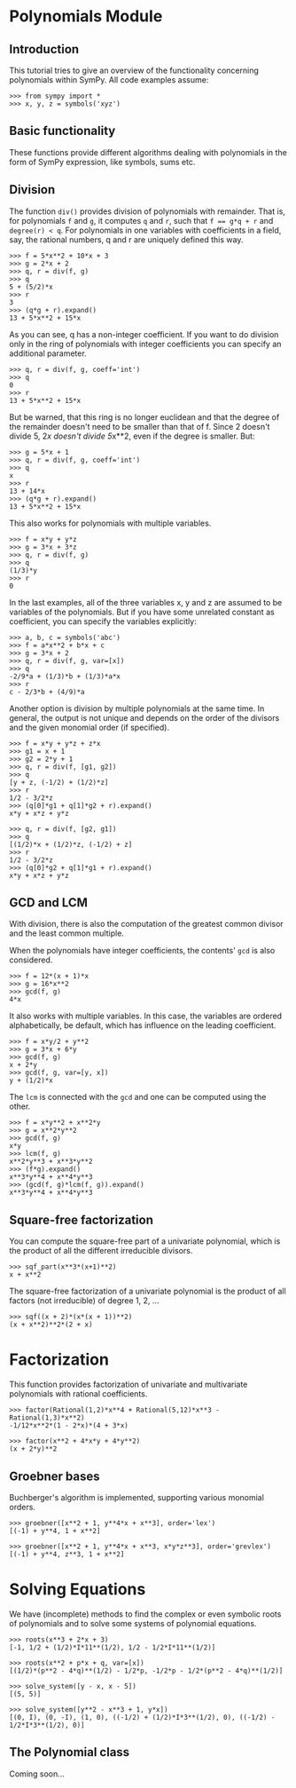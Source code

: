 # Polynomials Module

## Introduction

This tutorial tries to give an overview of the functionality concerning polynomials within SymPy. All code examples assume:

    >>> from sympy import *
    >>> x, y, z = symbols('xyz')

## Basic functionality

These functions provide different algorithms dealing with polynomials in the form of SymPy expression, like symbols, sums etc.

## Division 

The function `div()` provides division of polynomials with remainder. That is, for polynomials `f` and `g`, it computes `q` and `r`, such that `f == g*q + r` and `degree(r) < q`. For polynomials in one variables with coefficients in a field, say, the rational numbers, q and r are uniquely defined this way.


    >>> f = 5*x**2 + 10*x + 3
    >>> g = 2*x + 2
    >>> q, r = div(f, g)
    >>> q
    5 + (5/2)*x
    >>> r
    3
    >>> (q*g + r).expand()
    13 + 5*x**2 + 15*x


As you can see, q has a non-integer coefficient. If you want to do division only in the ring of polynomials with integer coefficients you can specify an additional parameter.

    >>> q, r = div(f, g, coeff='int')
    >>> q
    0
    >>> r
    13 + 5*x**2 + 15*x

But be warned, that this ring is no longer euclidean and that the degree of the remainder doesn't need to be smaller than that of f. Since 2 doesn't divide 5, 2*x doesn't divide 5*x**2, even if the degree is smaller. But:

    >>> g = 5*x + 1
    >>> q, r = div(f, g, coeff='int')
    >>> q
    x
    >>> r
    13 + 14*x
    >>> (q*g + r).expand()
    13 + 5*x**2 + 15*x

This also works for polynomials with multiple variables.

    >>> f = x*y + y*z
    >>> g = 3*x + 3*z
    >>> q, r = div(f, g)
    >>> q
    (1/3)*y
    >>> r
    0

In the last examples, all of the three variables x, y and z are assumed to be variables of the polynomials. But if you have some unrelated constant as coefficient, you can specify the variables explicitly:

    >>> a, b, c = symbols('abc')
    >>> f = a*x**2 + b*x + c
    >>> g = 3*x + 2
    >>> q, r = div(f, g, var=[x])
    >>> q
    -2/9*a + (1/3)*b + (1/3)*a*x
    >>> r
    c - 2/3*b + (4/9)*a

Another option is division by multiple polynomials at the same time. In general, the output is not unique and depends on the order of the divisors and the given monomial order (if specified).

    >>> f = x*y + y*z + z*x
    >>> g1 = x + 1
    >>> g2 = 2*y + 1
    >>> q, r = div(f, [g1, g2])
    >>> q
    [y + z, (-1/2) + (1/2)*z]
    >>> r
    1/2 - 3/2*z
    >>> (q[0]*g1 + q[1]*g2 + r).expand()
    x*y + x*z + y*z

    >>> q, r = div(f, [g2, g1])
    >>> q
    [(1/2)*x + (1/2)*z, (-1/2) + z]
    >>> r
    1/2 - 3/2*z
    >>> (q[0]*g2 + q[1]*g1 + r).expand()
    x*y + x*z + y*z

## GCD and LCM

With division, there is also the computation of the greatest common divisor and the least common multiple.

When the polynomials have integer coefficients, the contents' `gcd` is also considered.

    >>> f = 12*(x + 1)*x
    >>> g = 16*x**2
    >>> gcd(f, g)
    4*x

It also works with multiple variables. In this case, the variables are ordered alphabetically, be default, which has influence on the leading coefficient.

    >>> f = x*y/2 + y**2
    >>> g = 3*x + 6*y
    >>> gcd(f, g)
    x + 2*y
    >>> gcd(f, g, var=[y, x])
    y + (1/2)*x

The `lcm` is connected with the `gcd` and one can be computed using the other.

    >>> f = x*y**2 + x**2*y
    >>> g = x**2*y**2
    >>> gcd(f, g)
    x*y
    >>> lcm(f, g)
    x**2*y**3 + x**3*y**2
    >>> (f*g).expand()
    x**3*y**4 + x**4*y**3
    >>> (gcd(f, g)*lcm(f, g)).expand()
    x**3*y**4 + x**4*y**3

## Square-free factorization

You can compute the square-free part of a univariate polynomial, which is the product of all the different irreducible divisors.

    >>> sqf_part(x**3*(x+1)**2)
    x + x**2

The square-free factorization of a univariate polynomial is the product of all factors (not irreducible) of degree 1, 2, ...

    >>> sqf((x + 2)*(x*(x + 1))**2)
    (x + x**2)**2*(2 + x)

# Factorization

This function provides factorization of univariate and multivariate polynomials with rational coefficients.

    >>> factor(Rational(1,2)*x**4 + Rational(5,12)*x**3 - Rational(1,3)*x**2)
    -1/12*x**2*(1 - 2*x)*(4 + 3*x)

    >>> factor(x**2 + 4*x*y + 4*y**2)
    (x + 2*y)**2

## Groebner bases

Buchberger's algorithm is implemented, supporting various monomial orders.

    >>> groebner([x**2 + 1, y**4*x + x**3], order='lex')
    [(-1) + y**4, 1 + x**2]

    >>> groebner([x**2 + 1, y**4*x + x**3, x*y*z**3], order='grevlex')
    [(-1) + y**4, z**3, 1 + x**2]

# Solving Equations

We have (incomplete) methods to find the complex or even symbolic roots of polynomials and to solve some systems of polynomial equations.

    >>> roots(x**3 + 2*x + 3)
    [-1, 1/2 + (1/2)*I*11**(1/2), 1/2 - 1/2*I*11**(1/2)]

    >>> roots(x**2 + p*x + q, var=[x])
    [(1/2)*(p**2 - 4*q)**(1/2) - 1/2*p, -1/2*p - 1/2*(p**2 - 4*q)**(1/2)]

    >>> solve_system([y - x, x - 5])
    [(5, 5)]

    >>> solve_system([y**2 - x**3 + 1, y*x])
    [(0, I), (0, -I), (1, 0), ((-1/2) + (1/2)*I*3**(1/2), 0), ((-1/2) - 1/2*I*3**(1/2), 0)]

## The Polynomial class

Coming soon...


